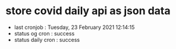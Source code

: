 # store covid daily api as json data

- last cronjob : Tuesday, 23 February 2021 12:14:15
- status og cron : success
- status daily cron : success
      
      